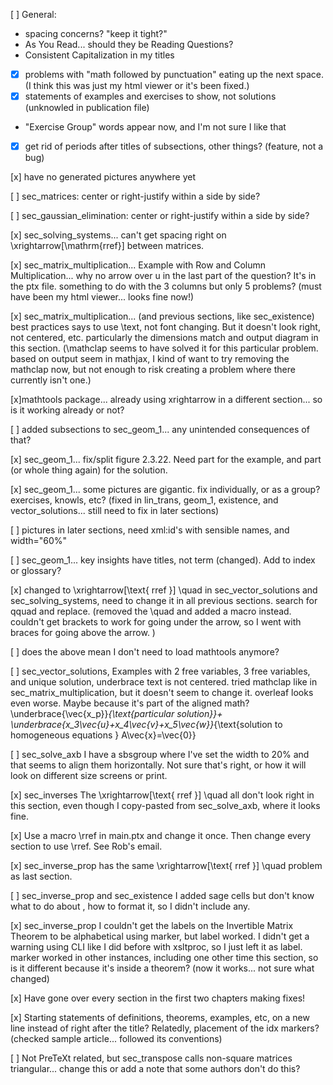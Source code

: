 [ ] General: 
  - spacing concerns?  "keep it tight?"
  - As You Read... should they be Reading Questions?
  - Consistent Capitalization in my titles
  - [x] problems with "math followed by punctuation" eating up the next space. (I think this was just my html viewer or it's been fixed.)
  - [x] statements of examples and exercises to show, not solutions (unknowled in publication file)
  - "Exercise Group" words appear now, and I'm not sure I like that
  - [x] get rid of periods after titles of subsections, other things? (feature, not a bug)

[x] have no generated pictures anywhere yet

[ ] sec_matrices: center or right-justify within a side by side?

[ ] sec_gaussian_elimination: center or right-justify within a side by side?

[x] sec_solving_systems... can't get spacing right on \xrightarrow[\mathrm{rref}] between matrices. 

[x] sec_matrix_multiplication... Example with Row and Column Multiplication... why no arrow over u in the last part of the question?  It's in the ptx file.  something to do with the 3 columns but only 5 problems? (must have been my html viewer... looks fine now!)

[x] sec_matrix_multiplication... (and previous sections, like sec_existence) best practices says to use \text, not font changing.  But it doesn't look right, not centered, etc.  particularly the dimensions match and output diagram in this section. (\mathclap seems to have solved it for this particular problem. based on output seem in mathjax, I kind of want to try removing the mathclap now, but not enough to risk creating a problem where there currently isn't one.)  

[x]mathtools package... already using xrightarrow in a different section... so is it working already or not?

[ ] added subsections to sec_geom_1... any unintended consequences of that?

[x] sec_geom_1... fix/split figure 2.3.22.  Need part for the example, and part (or whole thing again) for the solution.

[x] sec_geom_1... some pictures are gigantic.  fix individually, or as a group?  exercises, knowls, etc? (fixed in lin_trans, geom_1, existence, and vector_solutions... still need to fix in later sections)

[ ] pictures in later sections, need xml:id's with sensible names, and width="60%"

[ ] sec_geom_1... key insights have titles, not term (changed).  Add to index or glossary?

[x] changed to \xrightarrow[\text{  rref  }] \quad in sec_vector_solutions and sec_solving_systems, need to change it in all previous sections.  search for qquad and replace. (removed the \quad and added a macro instead.  couldn't get brackets to work for going under the arrow, so I went with braces for going above the arrow. )

[ ] does the above mean I don't need to load mathtools anymore?

[ ] sec_vector_solutions, Examples with 2 free variables, 3 free variables, and unique solution, underbrace text is not centered.  tried mathclap like in sec_matrix_multiplication, but it doesn't seem to change it.  overleaf looks even worse.  Maybe because it's part of the aligned math?  \underbrace{\vec{x_p}}_{\text{particular solution}}+ \underbrace{x_3\vec{u}+x_4\vec{v}+x_5\vec{w}}_{\text{solution to homogeneous equations } A\vec{x}=\vec{0}}

[ ] sec_solve_axb I have a sbsgroup where I've set the width to 20% and that seems to align them horizontally.  Not sure that's right, or how it will look on different size screens or print.  

[x] sec_inverses The \xrightarrow[\text{ rref }] \quad all don't look right in this section, even though I copy-pasted from sec_solve_axb, where it looks fine.  

[x] Use a macro \rref in main.ptx and change it once.  Then change every section to use \rref.  See Rob's email.  

[x] sec_inverse_prop has the same \xrightarrow[\text{ rref }] \quad problem as last section. 

[ ] sec_inverse_prop and sec_existence I added sage cells but don't know what to do about <output>, how to format it, so I didn't include any. 

[x] sec_inverse_prop I couldn't get the labels on the Invertible Matrix Theorem to be alphabetical using marker, but label worked.  I didn't get a warning using CLI like I did before with xsltproc, so I just left it as label.  marker worked in other instances, including one other time this section, so is it different because it's inside a theorem? (now it works... not sure what changed)

[x] Have gone over every section in the first two chapters making fixes!
  
[x] Starting statements of definitions, theorems, examples, etc, on a new line instead of right after the title?  Relatedly, placement of the idx markers? (checked sample article... followed its conventions)
  
[ ] Not PreTeXt related, but sec_transpose calls non-square matrices triangular... change this or add a note that some authors don't do this?